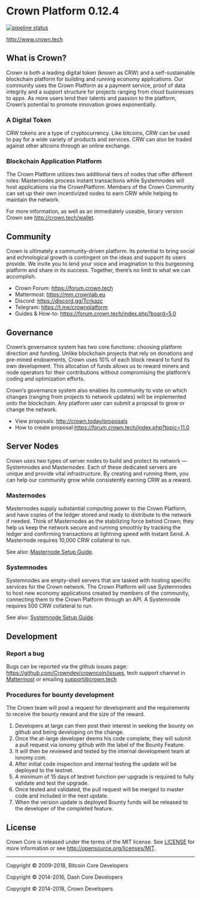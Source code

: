 # Crown Platform 0.12.4

[![pipeline status](http://gitlab.crown.tech/crown/crown-core/badges/master/pipeline.svg)](http://gitlab.crown.tech/crown/crown-core/commits/master)

http://www.crown.tech

## What is Crown?

Crown is both a leading digital token (known as CRW) and a self-sustainable blockchain platform for building and running economy applications. Our community uses the Crown Platform as a payment service, proof of data integrity and a support structure for projects ranging from cloud businesses to apps. As more users lend their talents and passion to the platform, Crown’s potential to promote innovation grows exponentially. 

###  A Digital Token

CRW tokens are a type of cryptocurrency. Like bitcoins, CRW can be used to pay for a wide variety of products and services. CRW can also be traded against other altcoins through an online exchange.

### Blockchain Application Platform

The Crown Platform utilizes two additional tiers of nodes that offer different roles: Masternodes process instant transactions while Systemnodes will host applications via the CrownPlatform. Members of the Crown Community can set up their own incentivized nodes to earn CRW while helping to maintain the network.

For more information, as well as an immediately useable, binary version Crown see http://crown.tech/wallet.

## Community

Crown is ultimately a community-driven platform. Its potential to bring social and echnological growth is contingent on the ideas and support its users provide. We invite you to lend your voice and imagination to this burgeoning platform and share in its success. Together, there’s no limit to what we can accomplish.

* Crown Forum: https://forum.crown.tech
* Mattermost: https://mm.crownlab.eu
* Discord: https://discord.gg/Tcrkazc
* Telegram: https://t.me/crownplatform
* Guides & How-to: https://forum.crown.tech/index.php?board=5.0

## Governance

Crown’s governance system has two core functions: choosing platform direction and funding. Unlike blockchain projects that rely on donations and pre-mined endowments, Crown uses 10% of each block reward to fund its own development. This allocation of funds allows us to reward miners and node operators for their contributions without compromising the platform’s coding and optimization efforts.

Crown’s governance system also enables its community to vote on which changes (ranging from projects to network updates) will be implemented onto the blockchain. Any platform user can submit a proposal to grow or change the network. 

* View proposals: http://crown.today/proposals
* How to create proposal:https://forum.crown.tech/index.php?topic=11.0

## Server Nodes

Crown uses two types of server nodes to build and protect its network — Systemnodes and Masternodes. Each of these dedicated servers are unique and provide vital infrastructure. By creating and running them, you can help our community grow while consistently earning CRW as a reward. 

### Masternodes

Masternodes supply substantial computing power to the Crown Platform, and have copies of the ledger stored and ready to distribute to the network if needed. Think of Masternodes as the stabilizing force behind Crown; they help us keep the network secure and running smoothly by tracking the ledger and confirming transactions at lightning speed with Instant Send. A Masternode requires 10,000 CRW collateral to run.

See also: [Masternode Setup Guide](https://forum.crown.tech/index.php?topic=1241.0).

### Systemnodes

Systemnodes are empty-shell servers that are tasked with hosting specific services for the Crown network. The Crown Platform will use Systemnodes to host new economy applications created by members of the community, connecting them to the Crown Platform through an API. A Systemnode requires 500 CRW collateral to run. 

See also: [Systemnode Setup Guide](https://forum.crown.tech/index.php?topic=1240.0).

## Development

### Report a bug

Bugs can be reported via the github issues page: https://github.com/Crowndev/crowncoin/issues, tech support channel in [Mattermost](https://mm.crownlab.eu/crown/channels/tech-support) or emailing [support@crown.tech](email:support@crown.tech)

### Procedures for bounty development
The Crown team will  post a request for development and the requirements to receive the bounty reward and the size of the reward. 

1. Developers at large can then post their interest in seeking the bounty on github and being developing on the change.
2. Once the at-large developer deems his code complete, they will submit a pull request via ionomy github with the label of the Bounty Feature.
3. It will then be reviewed and tested by the internal development team at ionomy.com.
4. After initial code inspection and internal testing the update will be deployed to the testnet.
5. A minimum of 15 days of testnet function per upgrade is required to fully validate and test the upgrade.
6. Once tested and validated, the pull request will be merged to master code and included in the next update.
7. When the version update is deployed Bounty funds will be released to the developer of the completed feature.

## License

Crown Core is released under the terms of the MIT license. See [LICENSE](LICENSE) for more
information or see http://opensource.org/licenses/MIT.
- - -

Copyright © 2009-2018, Bitcoin Core Developers

Copyright © 2014-2016, Dash Core Developers

Copyright © 2014-2018, Crown Developers
